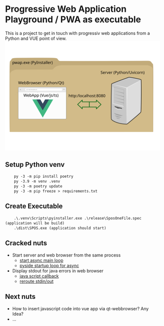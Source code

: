 # Progressive Web Application Playground / PWA as executable

This is a project to get in touch with progressiv web applications from a Python and VUE point of view.
![Context](overview.svg)

## Setup Python venv
```
    py -3 -m pip install poetry
    py -3.9 -m venv .venv
    py -3 -m poetry update
    py -3 -m pip freeze > requirements.txt
```

## Create Executable
```
    .\.venv\Scripts\pyinstaller.exe .\release\SposOneFile.spec (application will be build)
    .\dist\SPOS.exe (application should start)
```

## Cracked nuts
- Start server and web browser from the same process
    - [start async main loop](https://github.com/mmoosstt/pwap/blob/7a0684ff601d71fc3a39c19766307dda4c15ed6d/lib/main.py#L45)
    - [pyside startup loop for async](https://github.com/mmoosstt/pwap/blob/7a0684ff601d71fc3a39c19766307dda4c15ed6d/lib/spos/ui/app/client.py#L195)
- Display stdout for java errors in web browser
    - [java script callback](https://github.com/mmoosstt/pwap/blob/7a0684ff601d71fc3a39c19766307dda4c15ed6d/lib/spos/ui/app/client.py#L97)
    - [reroute stdin/out](https://github.com/mmoosstt/pwap/blob/7a0684ff601d71fc3a39c19766307dda4c15ed6d/lib/spos/ui/app/client.py#L30)

## Next nuts
- How to insert javascript code into vue app via qt-webbrowser? Any Idea?
- ...
